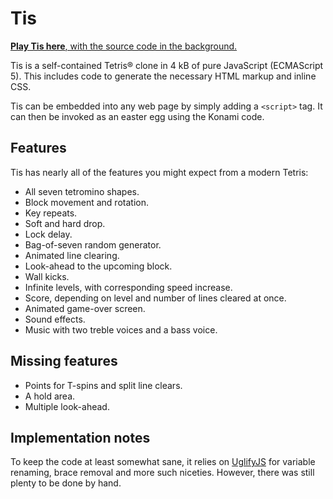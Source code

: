 Tis
===

[**Play Tis here**, with the source code in the background.](http://ttencate.github.io/tis)

Tis is a self-contained Tetris® clone in 4 kB of pure JavaScript (ECMAScript
5). This includes code to generate the necessary HTML markup and inline CSS.

Tis can be embedded into any web page by simply adding a `<script>` tag. It can
then be invoked as an easter egg using the Konami code.

Features
--------

Tis has nearly all of the features you might expect from a modern Tetris:

- All seven tetromino shapes.
- Block movement and rotation.
- Key repeats.
- Soft and hard drop.
- Lock delay.
- Bag-of-seven random generator.
- Animated line clearing.
- Look-ahead to the upcoming block.
- Wall kicks.
- Infinite levels, with corresponding speed increase.
- Score, depending on level and number of lines cleared at once.
- Animated game-over screen.
- Sound effects.
- Music with two treble voices and a bass voice.

Missing features
----------------

- Points for T-spins and split line clears.
- A hold area.
- Multiple look-ahead.

Implementation notes
--------------------

To keep the code at least somewhat sane, it relies on
[UglifyJS](https://github.com/mishoo/UglifyJS) for variable renaming, brace
removal and more such niceties. However, there was still plenty to be done by
hand.
